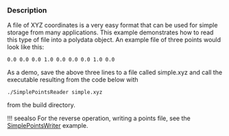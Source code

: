 ### Description
A file of XYZ coordinates is a very easy format that can be used for
simple storage from many applications. This example demonstrates how
to read this type of file into a polydata object. An example file of
three points would look like this:

`
 0.0 0.0 0.0
 1.0 0.0 0.0
 0.0 1.0 0.0
`

As a demo, save the above three lines to a file called simple.xyz and
call the executable resulting from the code below with

`
 ./SimplePointsReader simple.xyz
`

from the build directory.

!!! seealso
    For the reverse operation, writing a points file, see the [SimplePointsWriter](SimplePointsWriter) example.
